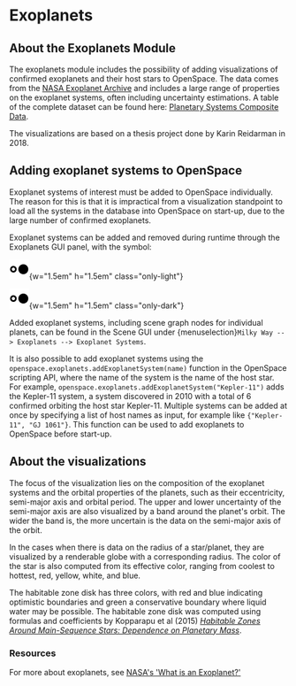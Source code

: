 # Exoplanets
## About the Exoplanets Module
The exoplanets module includes the possibility of adding visualizations of confirmed exoplanets and their host stars to OpenSpace. The data comes from the [NASA Exoplanet Archive](https://exoplanetarchive.ipac.caltech.edu) and includes a large range of properties on the exoplanet systems, often including uncertainty estimations. A table of the complete dataset can be found here: [Planetary Systems Composite Data](https://exoplanetarchive.ipac.caltech.edu/cgi-bin/TblView/nph-tblView?app=ExoTbls&config=PSCompPars).

The visualizations are based on a thesis project done by Karin Reidarman in 2018.

## Adding exoplanet systems to OpenSpace
Exoplanet systems of interest must be added to OpenSpace individually. The reason for this is that it is impractical from a visualization standpoint to load all the systems in the database into OpenSpace on start-up, due to the large number of confirmed exoplanets.

Exoplanet systems can be added and removed during runtime through the Exoplanets GUI panel, with the symbol:

![Exoplanets GUI Symbol](exoplanet-gui-icon.png){w="1.5em" h="1.5em" class="only-light"}

![Exoplanets GUI Symbol](exoplanet-gui-icon_dark.png){w="1.5em" h="1.5em" class="only-dark"}

Added exoplanet systems, including scene graph nodes for individual planets, can be found in the Scene GUI under {menuselection}`Milky Way --> Exoplanets --> Exoplanet Systems`.

It is also possible to add exoplanet systems using the `openspace.exoplanets.addExoplanetSystem(name)` function in the OpenSpace scripting API, where the name of the system is the name of the host star. For example, `openspace.exoplanets.addExoplanetSystem("Kepler-11")` adds the Kepler-11 system, a system discovered in 2010 with a total of 6 confirmed orbiting the host star Kepler-11. Multiple systems can be added at once by specifying a list of host names as input, for example like `{"Kepler-11", "GJ 1061"}`. This function can be used to add exoplanets to OpenSpace before start-up.

## About the visualizations
The focus of the visualization lies on the composition of the exoplanet systems and the orbital properties of the planets, such as their eccentricity, semi-major axis and orbital period. The upper and lower uncertainty of the semi-major axis are also visualized by a band around the planet's orbit. The wider the band is, the more uncertain is the data on the semi-major axis of the orbit.

In the cases when there is data on the radius of a star/planet, they are visualized by a renderable globe with a corresponding radius. The color of the star is also computed from its effective color, ranging from coolest to hottest, red, yellow, white, and blue.

The habitable zone disk has three colors, with red and blue indicating optimistic boundaries and green a conservative boundary where liquid water may be possible. The habitable zone disk was computed using formulas and coefficients by Kopparapu et al (2015) *[Habitable Zones Around Main-Sequence Stars: Dependence on Planetary Mass](https://arxiv.org/abs/1404.5292])*.

### Resources
For more about exoplanets, see [NASA's 'What is an Exoplanet?'](https://exoplanets.nasa.gov/what-is-an-exoplanet/stars/)
